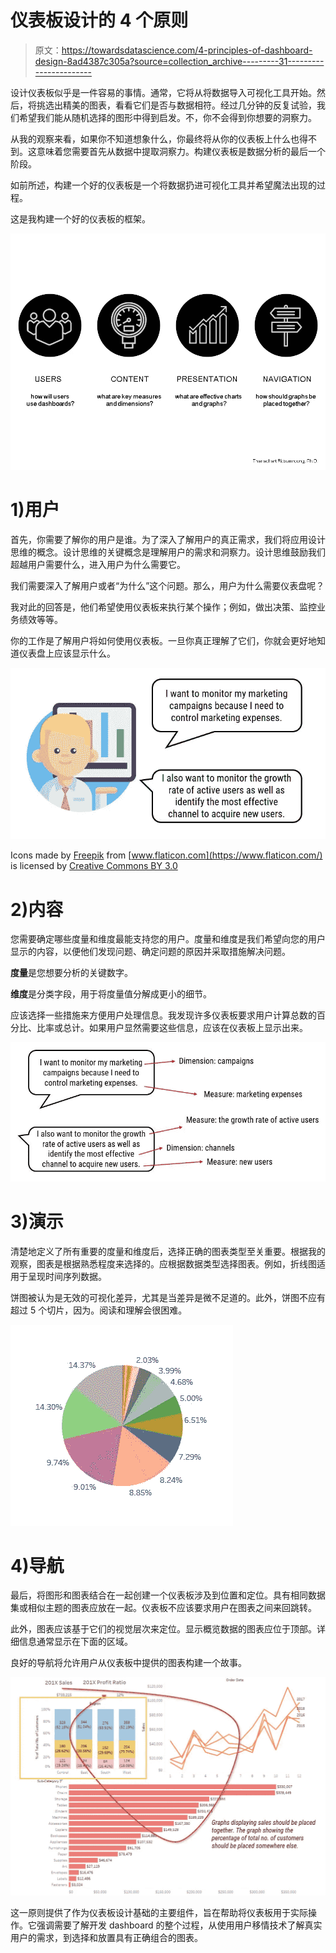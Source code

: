 # 仪表板设计的 4 个原则

> 原文：<https://towardsdatascience.com/4-principles-of-dashboard-design-8ad4387c305a?source=collection_archive---------31----------------------->

设计仪表板似乎是一件容易的事情。通常，它将从将数据导入可视化工具开始。然后，将挑选出精美的图表，看看它们是否与数据相符。经过几分钟的反复试验，我们希望我们能从随机选择的图形中得到启发。不，你不会得到你想要的洞察力。

从我的观察来看，如果你不知道想象什么，你最终将从你的仪表板上什么也得不到。这意味着您需要首先从数据中提取洞察力。构建仪表板是数据分析的最后一个阶段。

如前所述，构建一个好的仪表板是一个将数据扔进可视化工具并希望魔法出现的过程。

这是我构建一个好的仪表板的框架。

![](img/aeb2095e39b487092b72031f4b07e98e.png)

# 1)用户

首先，你需要了解你的用户是谁。为了深入了解用户的真正需求，我们将应用设计思维的概念。设计思维的关键概念是理解用户的需求和洞察力。设计思维鼓励我们超越用户需要什么，进入用户为什么需要它。

我们需要深入了解用户或者“为什么”这个问题。那么，用户为什么需要仪表盘呢？

我对此的回答是，他们希望使用仪表板来执行某个操作；例如，做出决策、监控业务绩效等等。

你的工作是了解用户将如何使用仪表板。一旦你真正理解了它们，你就会更好地知道仪表盘上应该显示什么。

![](img/529125217cd6a656fafa12d2f319d51d.png)

Icons made by [Freepik](https://www.freepik.com/) from [www.flaticon.com](https://www.flaticon.com/) is licensed by [Creative Commons BY 3.0](http://creativecommons.org/licenses/by/3.0/)

# 2)内容

您需要确定哪些度量和维度最能支持您的用户。度量和维度是我们希望向您的用户显示的内容，以便他们发现问题、确定问题的原因并采取措施解决问题。

**度量**是您想要分析的关键数字。

**维度**是分类字段，用于将度量值分解成更小的细节。

应该选择一些措施来方便用户处理信息。我发现许多仪表板要求用户计算总数的百分比、比率或总计。如果用户显然需要这些信息，应该在仪表板上显示出来。

![](img/075fd6ff414ce3dcc0f8e2c6ae02143a.png)

# 3)演示

清楚地定义了所有重要的度量和维度后，选择正确的图表类型至关重要。根据我的观察，图表是根据熟悉程度来选择的。应根据数据类型选择图表。例如，折线图适用于呈现时间序列数据。

饼图被认为是无效的可视化差异，尤其是当差异是微不足道的。此外，饼图不应有超过 5 个切片，因为。阅读和理解会很困难。

![](img/f85f52e9613c48e748d8d18371638c7e.png)

# 4)导航

最后，将图形和图表结合在一起创建一个仪表板涉及到位置和定位。具有相同数据集或相似主题的图表应放在一起。仪表板不应该要求用户在图表之间来回跳转。

此外，图表应该基于它们的视觉层次来定位。显示概览数据的图表应位于顶部。详细信息通常显示在下面的区域。

良好的导航将允许用户从仪表板中提供的图表构建一个故事。

![](img/02aaebcffdd48483d8c8a8215010b962.png)

这一原则提供了作为仪表板设计基础的主要组件，旨在帮助将仪表板用于实际操作。它强调需要了解开发 dashboard 的整个过程，从使用用户移情技术了解真实用户的需求，到选择和放置具有正确组合的图表。